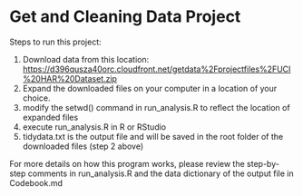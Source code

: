 Get and Cleaning Data Project
=============================

Steps to run this project:

1. Download data from this location:  https://d396qusza40orc.cloudfront.net/getdata%2Fprojectfiles%2FUCI%20HAR%20Dataset.zip
2. Expand the downloaded files on your computer in a location of your choice.
3. modify the setwd() command in run_analysis.R to reflect the location of expanded files 
4. execute run_analysis.R in R or RStudio
5. tidydata.txt is the output file and will be saved in the root folder of the downloaded files (step 2 above)

For more details on how this program works, please review the step-by-step comments in run_analysis.R and the data dictionary of the output file in Codebook.md
